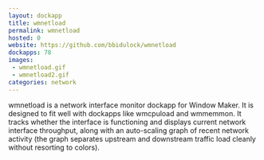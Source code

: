 ```yaml
---
layout: dockapp
title: wmnetload
permalink: wmnetload
hosted: 0
website: https://github.com/bbidulock/wmnetload
dockapps: 78
images:
 - wmnetload.gif
 - wmnetload2.gif
categories: network
---
```

wmnetload is a network interface monitor dockapp for Window Maker. It is
designed to fit well with dockapps like wmcpuload and wmmemmon. It tracks
whether the interface is functioning and displays current network interface
throughput, along with an auto-scaling graph of recent network activity (the
graph separates upstream and downstream traffic load cleanly without resorting
to colors).
